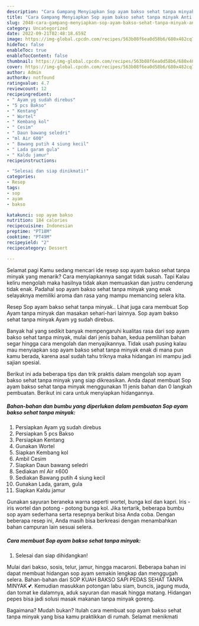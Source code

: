 ```yaml
---
description: "Cara Gampang Menyiapkan Sop ayam bakso sehat tanpa minyak Anti Gagal"
title: "Cara Gampang Menyiapkan Sop ayam bakso sehat tanpa minyak Anti Gagal"
slug: 2048-cara-gampang-menyiapkan-sop-ayam-bakso-sehat-tanpa-minyak-anti-gagal
category: Uncategorized
date: 2022-09-21T02:48:18.659Z
image: https://img-global.cpcdn.com/recipes/563b08f6ea0d58b6/680x482cq70/sop-ayam-bakso-sehat-tanpa-minyak-foto-resep-utama.jpg
hideToc: false
enableToc: true
enableTocContent: false
thumbnail: https://img-global.cpcdn.com/recipes/563b08f6ea0d58b6/680x482cq70/sop-ayam-bakso-sehat-tanpa-minyak-foto-resep-utama.jpg
cover: https://img-global.cpcdn.com/recipes/563b08f6ea0d58b6/680x482cq70/sop-ayam-bakso-sehat-tanpa-minyak-foto-resep-utama.jpg
author: Admin
authorAv: notfound
ratingvalue: 4.7
reviewcount: 12
recipeingredient:
- " Ayam yg sudah direbus"
- "5 pcs Bakso"
- " Kentang"
- " Wortel"
- " Kembang kol"
- " Cesim"
- " Daun bawang seledri"
- "ml Air 600"
- " Bawang putih 4 siung kecil"
- " Lada garam gula"
- " Kaldu jamur"
recipeinstructions:

- "Selesai dan siap dinikmati!"
categories:
- Resep
tags:
- sop
- ayam
- bakso

katakunci: sop ayam bakso 
nutrition: 184 calories
recipecuisine: Indonesian
preptime: "PT18M"
cooktime: "PT49M"
recipeyield: "2"
recipecategory: Dessert

---
```



Selamat pagi Kamu sedang mencari ide resep sop ayam bakso sehat tanpa minyak yang menarik? Cara menyiapkannya sangat tidak susah. Tapi Kalau keliru mengolah maka hasilnya tidak akan memuaskan dan justru cenderung tidak enak. Padahal sop ayam bakso sehat tanpa minyak yang enak selayaknya memiliki aroma dan rasa yang mampu memancing selera kita.


Resep Sop ayam bakso sehat tanpa minyak.. Lihat juga cara membuat Sop Ayam tanpa minyak dan masakan sehari-hari lainnya. Sop ayam bakso sehat tanpa minyak Ayam yg sudah direbus.

Banyak hal yang sedikit banyak mempengaruhi kualitas rasa dari sop ayam bakso sehat tanpa minyak, mulai dari jenis bahan, kedua pemilihan bahan segar hingga cara mengolah dan menyajikannya. Tidak usah pusing kalau mau menyiapkan sop ayam bakso sehat tanpa minyak enak di mana pun kamu berada, karena asal sudah tahu triknya maka hidangan ini mampu jadi sajian spesial.


Berikut ini ada beberapa tips dan trik praktis dalam mengolah sop ayam bakso sehat tanpa minyak yang siap dikreasikan. Anda dapat membuat Sop ayam bakso sehat tanpa minyak menggunakan 11 jenis bahan dan 0 langkah pembuatan. Berikut ini cara untuk menyiapkan hidangannya.

<!--inarticleads1-->

##### Bahan-bahan dan bumbu yang diperlukan dalam pembuatan Sop ayam bakso sehat tanpa minyak:

1. Persiapkan  Ayam yg sudah direbus
1. Persiapkan 5 pcs Bakso
1. Persiapkan  Kentang
1. Gunakan  Wortel
1. Siapkan  Kembang kol
1. Ambil  Cesim
1. Siapkan  Daun bawang seledri
1. Sediakan ml Air ±600
1. Sediakan  Bawang putih 4 siung kecil
1. Gunakan  Lada, garam, gula
1. Siapkan  Kaldu jamur


Gunakan sayuran beraneka warna seperti wortel, bunga kol dan kapri. Iris - iris wortel dan potong - potong bunga kol. Jika tertarik, beberapa bumbu sop ayam sederhana serta resepnya berikut bisa Anda coba. Dengan beberapa resep ini, Anda masih bisa berkreasi dengan menambahkan bahan campuran lain sesuai selera. 

<!--inarticleads2-->

##### Cara membuat Sop ayam bakso sehat tanpa minyak:


1. Selesai dan siap dihidangkan!

Mulai dari bakso, sosis, telur, jamur, hingga macaroni. Beberapa bahan ini dapat membuat hidangan sop ayam semakin lengkap dan menggugah selera. Bahan-bahan dari SOP KUAH BAKSO SAPI PEDAS SEHAT TANPA MINYAK 💕. Kemudian masukkan potongan labu siam, buncis, jagung muda, dan tomat ke dalamnya, aduk sayuran dan masak hingga matang. Hidangan pepes bisa jadi solusi masak makanan tanpa minyak goreng. 

Bagaimana? Mudah bukan? Itulah cara membuat sop ayam bakso sehat tanpa minyak yang bisa kamu praktikkan di rumah. Selamat menikmati
